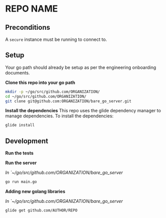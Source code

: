 # REPO NAME

## Preconditions
A `secure` instance must be running to connect to.

## Setup
Your go path should already be setup as per the engineering onboarding documents.

**Clone this repo into your go path**

```bash
mkdir -p ~/go/src/github.com/ORGANIZATION/
cd ~/go/src/github.com/ORGANIZATION/
git clone git@github.com:ORGANIZATION/bare_go_server.git
```

**Install the dependencies**
This repo uses the glide dependency manager to manage dependencies. To install the dependencies:

```bash
glide install
```

## Development

**Run the tests**

**Run the server**

*In `~/go/src/github.com/ORGANIZATION/bare_go_server*

```bash
go run main.go
```

**Adding new golang libraries**

*In `~/go/src/github.com/ORGANIZATION/bare_go_server*

```bash
glide get github.com/AUTHOR/REPO
```
